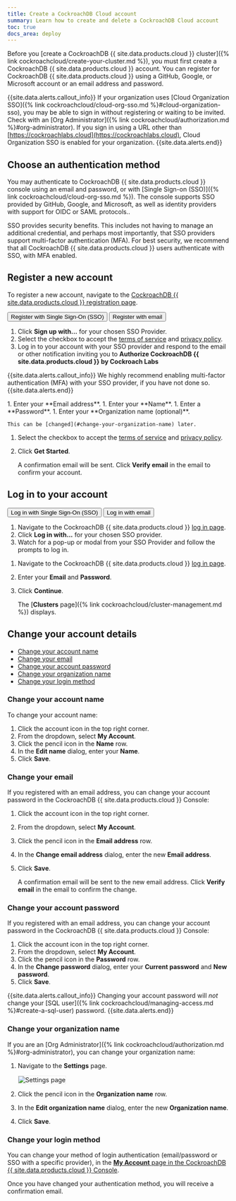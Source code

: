 ```yaml
---
title: Create a CockroachDB Cloud account
summary: Learn how to create and delete a CockroachDB Cloud account
toc: true
docs_area: deploy
---
```


Before you [create a CockroachDB {{ site.data.products.cloud }} cluster]({% link cockroachcloud/create-your-cluster.md %}), you must first create a CockroachDB {{ site.data.products.cloud }} account. You can register for CockroachDB {{ site.data.products.cloud }} using a GitHub, Google, or Microsoft account or an email address and password.

{{site.data.alerts.callout_info}}
If your organization uses [Cloud Organization SSO]({% link cockroachcloud/cloud-org-sso.md %}#cloud-organization-sso), you may be able to sign in without registering or waiting to be invited. Check with an [Org Administrator]({% link cockroachcloud/authorization.md %}#org-administrator). If you sign in using a URL other than [https://cockroachlabs.cloud](https://cockroachlabs.cloud), Cloud Organization SSO is enabled for your organization.
{{site.data.alerts.end}}

## Choose an authentication method

You may authenticate to CockroachDB {{ site.data.products.cloud }} console using an email and password, or with [Single Sign-on (SSO)]({% link cockroachcloud/cloud-org-sso.md %}). The console supports SSO provided by GitHub, Google, and Microsoft, as well as identity providers with support for OIDC or SAML protocols..

SSO provides security benefits. This includes not having to manage an additional credential, and perhaps most importantly, that SSO providers support multi-factor authentication (MFA). For best security, we recommend that all CockroachDB {{ site.data.products.cloud }} users authenticate with SSO, with MFA enabled.

## Register a new account

To register a new account, navigate to the [CockroachDB {{ site.data.products.cloud }} registration page](https://cockroachlabs.cloud/signup?referralId=docs_create_account).

<div class="filters clearfix">
  <button class="filter-button page-level" data-scope="github">Register with Single Sign-On (SSO)</button>
  <button class="filter-button page-level" data-scope="email">Register with email</button>
</div>
<p></p>

<section class="filter-content" markdown="1" data-scope="github">

1. Click **Sign up with...** for your chosen SSO Provider.
1. Select the checkbox to accept the [terms of service](https://www.cockroachlabs.com/cloud-terms-and-conditions/) and [privacy policy](https://www.cockroachlabs.com/privacy).
1. Log in to your account with your SSO provider and respond to the email or other notification inviting you to  **Authorize CockroachDB {{ site.data.products.cloud }} by Cockroach Labs**

{{site.data.alerts.callout_info}}
We highly recommend enabling multi-factor authentication (MFA) with your SSO provider, if you have not done so.
{{site.data.alerts.end}}
</section>

<section class="filter-content" markdown="1" data-scope="email">
1. Enter your **Email address**.
1. Enter your **Name**.
1. Enter a **Password**.
1. Enter your **Organization name (optional)**.

    This can be [changed](#change-your-organization-name) later.

1. Select the checkbox to accept the [terms of service](https://www.cockroachlabs.com/cloud-terms-and-conditions/) and [privacy policy](https://www.cockroachlabs.com/privacy).
1. Click **Get Started**.

    A confirmation email will be sent. Click **Verify email** in the email to confirm your account.
</section>

## Log in to your account

<div class="filters clearfix">
  <button class="filter-button page-level" data-scope="github">Log in with Single Sign-On (SSO)</button>
  <button class="filter-button page-level" data-scope="email">Log in with email</button>
</div>
<p></p>

<section class="filter-content" markdown="1" data-scope="github">

1. Navigate to the CockroachDB {{ site.data.products.cloud }} [log in page](https://cockroachlabs.cloud/clusters).
1. Click **Log in with...** for your chosen SSO provider.
1. Watch for a pop-up or modal from your SSO Provider and follow the prompts to log in.
</section>

<section class="filter-content" markdown="1" data-scope="email">

1. Navigate to the CockroachDB {{ site.data.products.cloud }} [log in page](https://cockroachlabs.cloud/clusters).
1. Enter your **Email** and **Password**.
1. Click **Continue**.

    The [**Clusters** page]({% link cockroachcloud/cluster-management.md %}) displays.
</section>

## Change your account details

- [Change your account name](#change-your-account-name)
- [Change your email](#change-your-email)
- [Change your account password](#change-your-account-password)
- [Change your organization name](#change-your-organization-name)
- [Change your login method](#change-your-login-method)

### Change your account name

To change your account name:

1. Click the account icon in the top right corner.
1. From the dropdown, select **My Account**.
1. Click the pencil icon in the **Name** row.
1. In the **Edit name** dialog, enter your **Name**.
1. Click **Save**.

### Change your email

If you registered with an email address, you can change your account password in the CockroachDB {{ site.data.products.cloud }} Console:

1. Click the account icon in the top right corner.
1. From the dropdown, select **My Account**.
1. Click the pencil icon in the **Email address** row.
1. In the **Change email address** dialog, enter the new **Email address**.
1. Click **Save**.

    A confirmation email will be sent to the new email address. Click **Verify email** in the email to confirm the change.

### Change your account password

If you registered with an email address, you can change your account password in the CockroachDB {{ site.data.products.cloud }} Console:

1. Click the account icon in the top right corner.
1. From the dropdown, select **My Account**.
1. Click the pencil icon in the **Password** row.
1. In the **Change password** dialog, enter your **Current password** and **New password**.
1. Click **Save**.

{{site.data.alerts.callout_info}}
Changing your account password will _not_ change your [SQL user]({% link cockroachcloud/managing-access.md %}#create-a-sql-user) password.
{{site.data.alerts.end}}

### Change your organization name

If you are an [Org Administrator]({% link cockroachcloud/authorization.md %}#org-administrator), you can change your organization name:

1. Navigate to the **Settings** page.

    <img src="{{ 'images/cockroachcloud/settings-page.png' | relative_url }}" alt="Settings page" style="border:1px solid #eee;max-width:100%" />

1. Click the pencil icon in the **Organization name** row.
1. In the **Edit organization name** dialog, enter the new **Organization name**.
1. Click **Save**.

### Change your login method

You can change your method of login authentication (email/password or SSO with a specific provider), in the [**My Account** page in the CockroachDB {{ site.data.products.cloud }} Console](https://cockroachlabs.cloud/account/profile).

Once you have changed your authentication method, you will receive a confirmation email.
